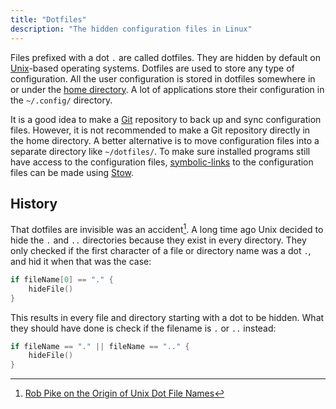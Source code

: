 ```yaml
---
title: "Dotfiles"
description: "The hidden configuration files in Linux"
---
```


Files prefixed with a dot `.` are called dotfiles.
They are hidden by default on [Unix](unix)-based operating systems.
Dotfiles are used to store any type of configuration.
All the user configuration is stored in dotfiles somewhere in or under the [home directory](home-directory).
A lot of applications store their configuration in the `~/.config/` directory.

It is a good idea to make a [Git](git) repository to back up and sync configuration files.
However, it is not recommended to make a Git repository directly in the home directory.
A better alternative is to move configuration files into a separate directory like `~/dotfiles/`. To make sure installed programs still have access to the configuration files,
[symbolic-links](symbolic-link) to the configuration files can be made using [Stow](stow).

## History
That dotfiles are invisible was an accident[^1].
A long time ago Unix decided to hide the `.` and `..` directories because they exist in every directory.
They only checked if the first character of a file or directory name was a dot `.`,
and hid it when that was the case:

```go
if fileName[0] == "." {
    hideFile()
}
```

[^1]: [Rob Pike on the Origin of Unix Dot File Names](http://xahlee.info/UnixResource_dir/writ/unix_origin_of_dot_filename.html)

This results in every file and directory starting with a dot to be hidden.
What they should have done is check if the filename is `.` or `..` instead:

```go
if fileName == "." || fileName == ".." {
    hideFile()
}
```

